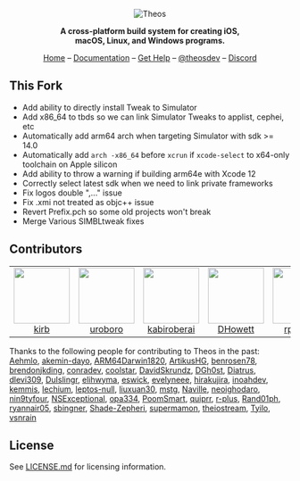 <p align="center">
<picture>
<source media="(prefers-color-scheme: dark)" srcset="https://theos.dev/img/github-banner-dark.svg">
<img src="https://theos.dev/img/github-banner.svg" alt="Theos">
</picture>
</p>
<p align="center"><strong>
A cross-platform build system for creating iOS,<br>
macOS, Linux, and Windows programs.
</strong></p>
<p align="center">
<a href="https://theos.dev/">Home</a> –
<a href="https://theos.dev/docs/">Documentation</a> –
<a href="https://theos.dev/help">Get Help</a> –
<a href="https://twitter.com/theosdev">@theosdev</a> –
<a href="https://theos.dev/discord">Discord</a>
</p>

## This Fork
* Add ability to directly install Tweak to Simulator
* Add x86_64 to tbds so we can link Simulator Tweaks to applist, cephei, etc
* Automatically add arm64 arch when targeting Simulator with sdk >= 14.0
* Automatically add `arch -x86_64` before `xcrun` if `xcode-select` to x64-only toolchain on Apple silicon
* Add ability to throw a warning if building arm64e with Xcode 12
* Correctly select latest sdk when we need to link private frameworks
* Fix logos double ",..." issue
* Fix .xmi not treated as objc++ issue
* Revert Prefix.pch so some old projects won't break 
* Merge Various SIMBLtweak fixes


## Contributors
<table>
<tr>
<td align="center"><a href="https://github.com/kirb"><img src="https://github.com/kirb.png" width="100" alt=""><br>kirb</a></td>
<td align="center"><a href="https://github.com/uroboro"><img src="https://github.com/uroboro.png" width="100" alt=""><br>uroboro</a></td>
<td align="center"><a href="https://github.com/kabiroberai"><img src="https://github.com/kabiroberai.png" width="100" alt=""><br>kabiroberai</a></td>
<td align="center"><a href="https://github.com/DHowett"><img src="https://github.com/DHowett.png" width="100" alt=""><br>DHowett</a></td>
<td align="center"><a href="https://github.com/rpetrich"><img src="https://github.com/rpetrich.png" width="100" alt=""><br>rpetrich</a></td>
</tr>
</table>

Thanks to the following people for contributing to Theos in the past:
[Aehmlo](https://github.com/Aehmlo),
[akemin-dayo](https://github.com/akemin-dayo),
[ARM64Darwin1820](https://github.com/ARM64Darwin1820),
[ArtikusHG](https://github.com/ArtikusHG),
[benrosen78](https://github.com/benrosen78),
[brendonjkding](https://github.com/brendonjkding),
[conradev](https://github.com/conradev),
[coolstar](https://github.com/coolstar),
[DavidSkrundz](https://github.com/DavidSkrundz),
[DGh0st](https://github.com/DGh0st),
[Diatrus](https://github.com/Diatrus),
[dlevi309](https://github.com/dlevi309),
[DuIslingr](https://github.com/DuIslingr),
[elihwyma](https://github.com/elihwyma),
[eswick](https://github.com/eswick),
[evelyneee](https://github.com/evelyneee),
[hirakujira](https://github.com/hirakujira),
[inoahdev](https://github.com/inoahdev),
[kemmis](https://github.com/kemmis),
[lechium](https://github.com/lechium),
[leptos-null](https://github.com/leptos-null),
[liuxuan30](https://github.com/liuxuan30),
[mstg](https://github.com/mstg),
[Naville](https://github.com/Naville),
[neoighodaro](https://github.com/neoighodaro),
[nin9tyfour](https://github.com/nin9tyfour),
[NSExceptional](https://github.com/NSExceptional),
[opa334](https://github.com/opa334),
[PoomSmart](https://github.com/PoomSmart),
[quiprr](https://github.com/quiprr),
[r-plus](https://github.com/r-plus),
[Rand01ph](https://github.com/Rand01ph),
[ryannair05](https://github.com/ryannair05),
[sbingner](https://github.com/sbingner),
[Shade-Zepheri](https://github.com/Shade-Zepheri),
[supermamon](https://github.com/supermamon),
[theiostream](https://github.com/theiostream),
[Tyilo](https://github.com/Tyilo),
[vsnrain](https://github.com/vsnrain)

## License
See [LICENSE.md](LICENSE.md) for licensing information.
